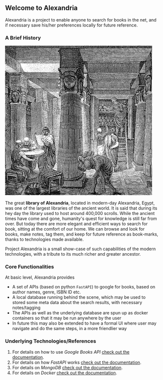 ## Welcome to Alexandria

Alexandria is a project to enable anyone to search for books in the net, and if necessary save his/her preferences locally for future reference.

### A Brief History

![Image](images/logo.jpg)

The great **library of Alexandria**, located in modern-day Alexandria, Egypt, was one of the largest libraries of the ancient world. It is said that during its hey day the library used to host around 400,000 scrolls.
While the ancient times have come and gone, humanity's quest for knowledge is still far from over. But today there are more elegant and efficient ways to search for book, sitting at the comfort of our home.
We can browse and look for books, make notes, tag them, and keep for future reference as book-marks, thanks to technologies made available.

Project Alexandria is a small show-case of such capabilities of the modern technologies, with a tribute to its much richer and greater ancestor.

### Core Functionalities

At basic level, Alexandria provides
- A set of APIs (based on python `FastAPI`) to google for books, based on author names, genre, ISBN ID etc.
- A local database running behind the scene, which may be used to stored some meta data about the search results, with necessary notes/tagging
- The APIs as well as the underlying database are spun up as docker containers so that it may be run anywhere by the user
- In future this may also be extended to have a formal UI where user may navigate and do the same steps, in a more friendlier way


### Underlying Technologies/References

1. For details on how to use _Google Books API_ [check out the documentation](https://developers.google.com/books/docs/v1/using).
2. For details on how _FastAPI_ works [check out the documentation](https://fastapi.tiangolo.com).
3. For details on _MongoDB_ [check out the documentation](https://www.mongodb.com/).
4. For details on _Docker_ [check out the documentation](https://www.docker.com/).

